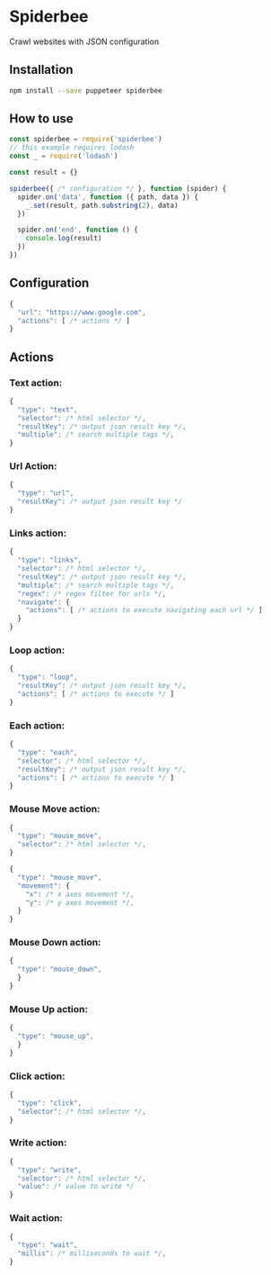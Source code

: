 # Spiderbee

Crawl websites with JSON configuration

## Installation

```bash
npm install --save puppeteer spiderbee
```

## How to use

```js
const spiderbee = require('spiderbee')
// this example requires lodash
const _ = require('lodash')

const result = {}

spiderbee({ /* configuration */ }, function (spider) {
  spider.on('data', function ({ path, data }) {
    _.set(result, path.substring(2), data)
  })

  spider.on('end', function () {
    console.log(result)
  })
})
```

## Configuration

```js
{
  "url": "https://www.google.com",
  "actions": [ /* actions */ ]
}
```

## Actions

### Text action:
```js
{
  "type": "text",
  "selector": /* html selector */,
  "resultKey": /* output json result key */,
  "multiple": /* search multiple tags */,
}
```
### Url Action:
```js
{
  "type": "url",
  "resultKey": /* output json result key */
}
```
### Links action:
```js
{
  "type": "links",
  "selector": /* html selector */,
  "resultKey": /* output json result key */,
  "multiple": /* search multiple tags */,
  "regex": /* regex filter for urls */,
  "navigate": {
    "actions": [ /* actions to execute navigating each url */ ]
  }
}
```
### Loop action:
```js
{
  "type": "loop",
  "resultKey": /* output json result key */,
  "actions": [ /* actions to execute */ ]
}
```
### Each action:
```js
{
  "type": "each",
  "selector": /* html selector */,
  "resultKey": /* output json result key */,
  "actions": [ /* actions to execute */ ]
}
```
### Mouse Move action:
```js
{
  "type": "mouse_move",
  "selector": /* html selector */,
}
```
```js
{
  "type": "mouse_move",
  "movement": {
    "x": /* x axes movement */,
    "y": /* y axes movement */,
  }
}
```
### Mouse Down action:
```js
{
  "type": "mouse_down",
  }
}
```
### Mouse Up action:
```js
{
  "type": "mouse_up",
  }
}
```
### Click action:
```js
{
  "type": "click",
  "selector": /* html selector */,
}
```
### Write action:
```js
{
  "type": "write",
  "selector": /* html selector */,
  "value": /* value to write */
}
```
### Wait action:
```js
{
  "type": "wait",
  "millis": /* milliseconds to wait */,
}
```